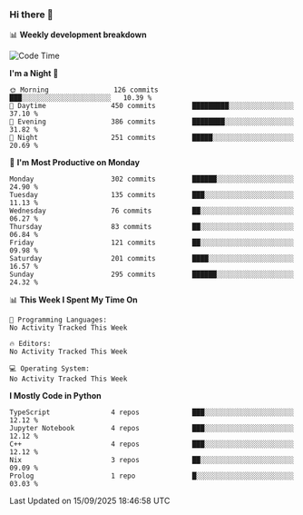 ### Hi there 👋

📊 **Weekly development breakdown**
<!--START_SECTION:waka-->
![Code Time](http://img.shields.io/badge/Code%20Time-394%20hrs%2055%20mins-blue)

**I'm a Night 🦉** 

```text
🌞 Morning                126 commits         ███░░░░░░░░░░░░░░░░░░░░░░   10.39 % 
🌆 Daytime                450 commits         █████████░░░░░░░░░░░░░░░░   37.10 % 
🌃 Evening                386 commits         ████████░░░░░░░░░░░░░░░░░   31.82 % 
🌙 Night                  251 commits         █████░░░░░░░░░░░░░░░░░░░░   20.69 % 
```
📅 **I'm Most Productive on Monday** 

```text
Monday                   302 commits         ██████░░░░░░░░░░░░░░░░░░░   24.90 % 
Tuesday                  135 commits         ███░░░░░░░░░░░░░░░░░░░░░░   11.13 % 
Wednesday                76 commits          ██░░░░░░░░░░░░░░░░░░░░░░░   06.27 % 
Thursday                 83 commits          ██░░░░░░░░░░░░░░░░░░░░░░░   06.84 % 
Friday                   121 commits         ██░░░░░░░░░░░░░░░░░░░░░░░   09.98 % 
Saturday                 201 commits         ████░░░░░░░░░░░░░░░░░░░░░   16.57 % 
Sunday                   295 commits         ██████░░░░░░░░░░░░░░░░░░░   24.32 % 
```


📊 **This Week I Spent My Time On** 

```text
💬 Programming Languages: 
No Activity Tracked This Week

🔥 Editors: 
No Activity Tracked This Week

💻 Operating System: 
No Activity Tracked This Week
```

**I Mostly Code in Python** 

```text
TypeScript               4 repos             ███░░░░░░░░░░░░░░░░░░░░░░   12.12 % 
Jupyter Notebook         4 repos             ███░░░░░░░░░░░░░░░░░░░░░░   12.12 % 
C++                      4 repos             ███░░░░░░░░░░░░░░░░░░░░░░   12.12 % 
Nix                      3 repos             ██░░░░░░░░░░░░░░░░░░░░░░░   09.09 % 
Prolog                   1 repo              █░░░░░░░░░░░░░░░░░░░░░░░░   03.03 % 
```




 Last Updated on 15/09/2025 18:46:58 UTC
<!--END_SECTION:waka-->
<!--
**R-enanVieira/R-enanVieira** is a ✨ _special_ ✨ repository because its `README.md` (this file) appears on your GitHub profile.

Here are some ideas to get you started:

- 🔭 I’m currently working on ...
- 🌱 I’m currently learning ...
- 👯 I’m looking to collaborate on ...
- 🤔 I’m looking for help with ...
- 💬 Ask me about ...
- 📫 How to reach me: ...
- 😄 Pronouns: ...
- ⚡ Fun fact: ...
-->

